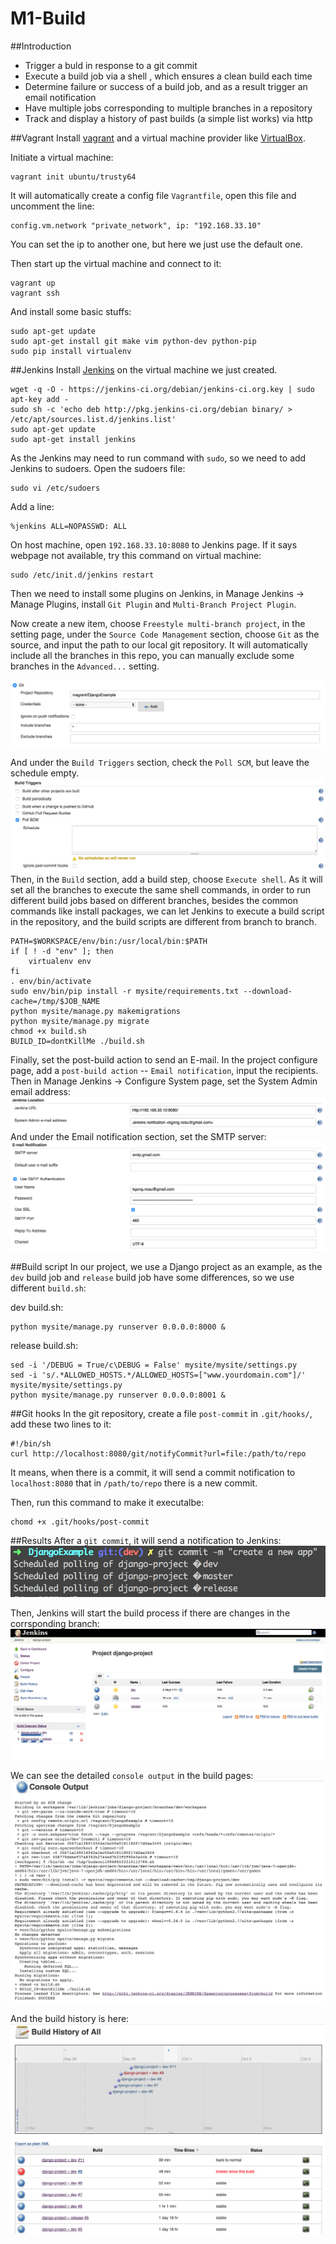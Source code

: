 # M1-Build

##Introduction

 * Trigger a buld in response to a git commit
 * Execute a build job via a shell , which ensures a clean build each time
 * Determine failure or success of a build job, and as a result trigger an email notification
 * Have multiple jobs corresponding to multiple branches in a repository 
 * Track and display a history of past builds (a simple list works) via http

##Vagrant
Install [vagrant](https://www.vagrantup.com/downloads.html) and a virtual machine provider like [VirtualBox](https://www.virtualbox.org/wiki/Downloads).

Initiate a virtual machine:

	vagrant init ubuntu/trusty64
It will automatically create a config file `Vagrantfile`, open this file and uncomment the line:

	config.vm.network "private_network", ip: "192.168.33.10"

You can set the ip to another one, but here we just use the default one.

Then start up the virtual machine and connect to it:

	vagrant up
	vagrant ssh
	
And install some basic stuffs:

	sudo apt-get update
	sudo apt-get install git make vim python-dev python-pip
	sudo pip install virtualenv
##Jenkins
Install [Jenkins](https://jenkins-ci.org/) on the virtual machine we just created.
		
	wget -q -O - https://jenkins-ci.org/debian/jenkins-ci.org.key | sudo apt-key add -
	sudo sh -c 'echo deb http://pkg.jenkins-ci.org/debian binary/ > /etc/apt/sources.list.d/jenkins.list'
	sudo apt-get update
	sudo apt-get install jenkins
As the Jenkins may need to run command with `sudo`, so we need to add Jenkins to sudoers. Open the sudoers file:

	sudo vi /etc/sudoers

Add a line:

	%jenkins ALL=NOPASSWD: ALL


On host machine, open `192.168.33.10:8080` to Jenkins page. If it says webpage not available, try this command on virtual machine:

	sudo /etc/init.d/jenkins restart
	
Then we need to install some plugins on Jenkins, in Manage Jenkins -> Manage Plugins, install `Git Plugin` and `Multi-Branch Project Plugin`.

Now create a new item, choose `Freestyle multi-branch project`, in the setting page, under the `Source Code Management` section, choose `Git` as the source, and input the path to our local git repository. It will automatically include all the branches in this repo, you can manually exclude some branches in the `Advanced...` setting. 

![image](https://raw.githubusercontent.com/DevOpsGHZ/M1-Build/master/screenshots/project-config-git.png)

And under the `Build Triggers` section, check the `Poll SCM`, but leave the schedule empty. 
![image](https://raw.githubusercontent.com/DevOpsGHZ/M1-Build/master/screenshots/project-config-trigger.png)
Then, in the `Build` section, add a build step, choose `Execute shell`. As it will set all the branches to execute the same shell commands, in order to run different build jobs based on different branches, besides the common commands like install packages, we can let Jenkins to execute a build script in the repository, and the build scripts are different from branch to branch.

	PATH=$WORKSPACE/env/bin:/usr/local/bin:$PATH
	if [ ! -d "env" ]; then
        virtualenv env
	fi
	. env/bin/activate
	sudo env/bin/pip install -r mysite/requirements.txt --download-cache=/tmp/$JOB_NAME
	python mysite/manage.py makemigrations
	python mysite/manage.py migrate
	chmod +x build.sh
	BUILD_ID=dontKillMe ./build.sh
	
Finally, set the post-build action to send an E-mail. In the project configure page, add a `post-build action` -- `Email notification`, input the recipients. Then in Manage Jenkins -> Configure System page, set the System Admin email address:
![image](https://raw.githubusercontent.com/DevOpsGHZ/M1-Build/master/screenshots/general-config-address.png)
And under the Email notification section, set the SMTP server:
![image](https://raw.githubusercontent.com/DevOpsGHZ/M1-Build/master/screenshots/general-config-email.png)

##Build script
In our project, we use a Django project as an example, as the `dev` build job and `release` build job have some differences, so we use different `build.sh`:

dev build.sh:
	
	python mysite/manage.py runserver 0.0.0.0:8000 &

release build.sh:
	
	sed -i '/DEBUG = True/c\DEBUG = False' mysite/mysite/settings.py
	sed -i 's/.*ALLOWED_HOSTS.*/ALLOWED_HOSTS=["www.yourdomain.com"]/' mysite/mysite/settings.py
	python mysite/manage.py runserver 0.0.0.0:8001 &
##Git hooks
In the git repository, create a file `post-commit` in `.git/hooks/`, add these two lines to it:

	#!/bin/sh
	curl http://localhost:8080/git/notifyCommit?url=file:/path/to/repo
	
It means, when there is a commit, it will send a commit notification to `localhost:8080` that in `/path/to/repo` there is a new commit.

Then, run this command to make it executalbe:

	chomd +x .git/hooks/post-commit

##Results
After a `git commit`, it will send a notification to Jenkins:
![image](https://raw.githubusercontent.com/DevOpsGHZ/M1-Build/master/screenshots/trigger-a-build.png)

Then, Jenkins will start the build process if there are changes in the corrsponding branch:
![image](https://raw.githubusercontent.com/DevOpsGHZ/M1-Build/master/screenshots/building.png)

We can see the detailed `console output` in the build pages:
![image](https://raw.githubusercontent.com/DevOpsGHZ/M1-Build/master/screenshots/console-output.png)

And the build history is here:
![image](https://raw.githubusercontent.com/DevOpsGHZ/M1-Build/master/screenshots/build-history.png)


